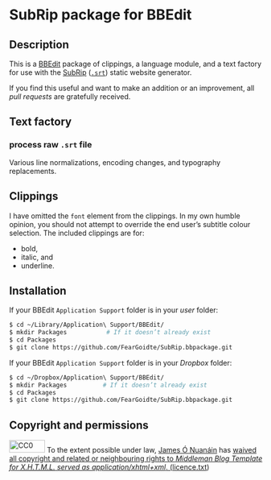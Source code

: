 # SubRip package for BBEdit

## Description

This is a [BBEdit](http://www.barebones.com/products/bbedit/) package of clippings, a language module, and a text factory for use with the [SubRip](https://en.wikipedia.org/wiki/SubRip) ([`.srt`](https://bitbucket.org/galad87/subler/wiki/Srt%20File%20Format)) static website generator.

If you find this useful and want to make an addition or an improvement, all *pull requests* are gratefully received.

## Text factory

### process raw `.srt` file

Various line normalizations, encoding changes, and typography replacements.

## Clippings

I have omitted the `font` element from the clippings. In my own humble opinion, you should not attempt to override the end user’s subtitle colour selection. The included clippings are for:

* bold,
* italic, and
* underline.

## Installation

If your BBEdit `Application Support` folder is in your *user* folder:

``` bash
$ cd ~/Library/Application\ Support/BBEdit/
$ mkdir Packages           # If it doesn’t already exist
$ cd Packages
$ git clone https://github.com/FearGoidte/SubRip.bbpackage.git
```

If your BBEdit `Application Support` folder is in your *Dropbox* folder:

``` bash
$ cd ~/Dropbox/Application\ Support/BBEdit/
$ mkdir Packages          # If it doesn’t already exist
$ cd Packages
$ git clone https://github.com/FearGoidte/SubRip.bbpackage.git
```

## Copyright and permissions

<img src="https://upload.wikimedia.org/wikipedia/commons/6/69/CC0_button.svg" alt="CC0" height="25" width="71" /></a> To the extent possible under law, <a rel="dc:publisher" href="https://github.com/FearGoidte/middleman-templates-blog-xhtml"><span property="dct:title">James Ó Nuanáin</span></a> has <a rel="license" href="http://creativecommons.org/publicdomain/zero/1.0/">waived all copyright and related or neighbouring rights to <cite property="dct:title">Middleman Blog Template for <abbr title="eXtensible Hypertext Mark-up Language">X.H.T.M.L.</abbr> served as application/​xhtml+xml</cite>. ([licence.txt](licence.txt))
